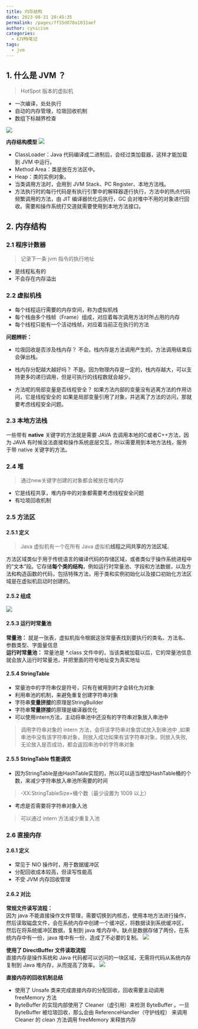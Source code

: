 ```yaml
---
title: 内存结构
date: 2023-08-31 20:45:35
permalink: /pages/ff55d070a1033aef
author: cynicism
categories:
  - 《JVM》笔记
tags:
  - jvm
---
```

## 1. 什么是 JVM ？
>HotSpot 版本的虚拟机

- 一次编译，处处执行
- 自动的内存管理，垃圾回收机制
- 数组下标越界检查

![](https://cdn.jsdelivr.net/gh/Cynicism-lab/MyResource@gh-pages/image/20210207154634171.99svzyjz0p.webp)

**内存结构模型**
![](https://cdn.jsdelivr.net/gh/Cynicism-lab/MyResource@gh-pages/image/20210207155820178.6d2rr2a2oxs0.webp)

- ClassLoader：Java 代码编译成二进制后，会经过类加载器，这样才能加载到 JVM 中运行。
- Method Area：类是放在方法区中。
- Heap：类的实例对象。
- 当类调用方法时，会用到 JVM Stack、PC Register、本地方法栈。
- 方法执行时的每行代码是有执行引擎中的解释器逐行执行，方法中的热点代码频繁调用的方法，由 JIT 编译器优化后执行，GC 会对堆中不用的对象进行回收。需要和操作系统打交道就需要使用到本地方法接口。

## 2. 内存结构
### 2.1 程序计数器
>记录下一条 jvm 指令的执行地址

- 是线程私有的
- 不会存在内存溢出

### 2.2 虚拟机栈
- 每个线程运行需要的内存空间，称为虚拟机栈
- 每个栈由多个栈帧（Frame）组成，对应着每次调用方法时所占用的内存
- 每个线程只能有一个活动栈帧，对应着当前正在执行的方法

**问题辨析：**
- 垃圾回收是否涉及栈内存？
不会。栈内存是方法调用产生的，方法调用结束后会弹出栈。
    
- 栈内存分配越大越好吗？
不是。因为物理内存是一定的，栈内存越大，可以支持更多的递归调用，但是可执行的线程数就会越少。
    
- 方法呢的局部变量是否线程安全？
如果方法内部的变量没有逃离方法的作用访问，它是线程安全的
如果是局部变量引用了对象，并逃离了方法的访问，那就要考虑线程安全问题。

### 2.3 本地方法栈
一些带有 **native** 关键字的方法就是需要 JAVA 去调用本地的C或者C++方法，因为 JAVA 有时候没法直接和操作系统底层交互，所以需要用到本地方法栈，服务于带 native 关键字的方法。

### 2.4 堆
>通过new关键字创建的对象都会被放在堆内存

- 它是线程共享，堆内存中的对象都需要考虑线程安全问题
- 有垃圾回收机制

### 2.5 方法区
#### 2.5.1 定义
>Java 虚拟机有一个在所有 Java 虚拟机**线程之间共享的方法区域**。

方法区域类似于用于传统语言的编译代码的存储区域，或者类似于操作系统进程中的“文本”段。它存储**每个类的结构**，例如运行时常量池、字段和方法数据，以及方法和构造函数的代码，包括特殊方法，用于类和实例初始化以及接口初始化方法区域是在虚拟机启动时创建的。

#### 2.5.2 组成
![](https://cdn.jsdelivr.net/gh/Cynicism-lab/MyResource@gh-pages/image/20210208112903305.2v1cp0svipxc.webp)

#### 2.5.3 运行时常量池
**常量池：**
就是一张表，虚拟机指令根据这张常量表找到要执行的类名、方法名、参数类型、字面量信息  
**运行时常量池：**
常量池是 *.class 文件中的，当该类被加载以后，它的常量池信息就会放入运行时常量池，并把里面的符号地址变为真实地址

#### 2.5.4 StringTable
- 常量池中的字符串仅是符号，只有在被用到时才会转化为对象
- 利用串池的机制，来避免重复创建字符串对象
- 字符串**变量拼接**的原理是StringBuilder
- 字符串**常量拼接**的原理是编译器优化
- 可以使用intern方法，主动将串池中还没有的字符串对象放入串池中

>调用字符串对象的 intern 方法，会将该字符串对象尝试放入到串池中
,如果串池中没有该字符串对象，则放入成功如果有该字符串对象，则放入失败,无论放入是否成功，都会返回串池中的字符串对象

#### 2.5.5 StringTable 性能调优
- 因为StringTable是由HashTable实现的，所以可以适当增加HashTable桶的个数，来减少字符串放入串池所需要的时间

>-XX:StringTableSize=桶个数（最少设置为 1009 以上）

- 考虑是否需要将字符串对象入池
>可以通过 intern 方法减少重复入池

### 2.6 直接内存
#### 2.6.1 定义
- 常见于 NIO 操作时，用于数据缓冲区
- 分配回收成本较高，但读写性能高
- 不受 JVM 内存回收管理

#### 2.6.2 对比
**常规文件读写流程：**  
因为 java 不能直接操作文件管理，需要切换到内核态，使用本地方法进行操作，然后读取磁盘文件，会在系统内存中创建一个缓冲区，将数据读到系统缓冲区， 然后在将系统缓冲区数据，复制到 java 堆内存中。缺点是数据存储了两份，在系统内存中有一份，java 堆中有一份，造成了不必要的复制。
![](https://cdn.jsdelivr.net/gh/Cynicism-lab/MyResource@gh-pages/image/20210208180041113.5fsnshzcghkw.webp)

**使用了 DirectBuffer 文件读取流程**  
直接内存是操作系统和 Java 代码都可以访问的一块区域，无需将代码从系统内存复制到 Java 堆内存，从而提高了效率。
![](https://cdn.jsdelivr.net/gh/Cynicism-lab/MyResource@gh-pages/image/20210208181022863.4ymwbfvna4u8.webp)

**直接内存的回收机制总结**
- 使用了 Unsafe 类来完成直接内存的分配回收，回收需要主动调用freeMemory 方法
- ByteBuffer 的实现内部使用了 Cleaner（虚引用）来检测 ByteBuffer 。一旦ByteBuffer 被垃圾回收，那么会由 ReferenceHandler（守护线程） 来调用 Cleaner 的 clean 方法调用 freeMemory 来释放内存


